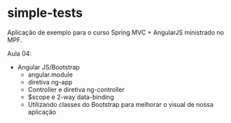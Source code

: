 # simple-tests
Aplicação de exemplo para o curso Spring MVC  + AngularJS ministrado no MPF.

Aula 04:

* Angular JS/Bootstrap
  * angular.module
  * diretiva ng-app
  * Controller e diretiva ng-controller
  * $scope e 2-way data-binding
  * Utilizando classes do Bootstrap para melhorar o visual de nossa aplicação
